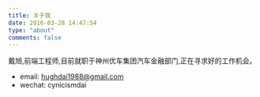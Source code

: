 ```yaml
---
title: 关于我
date: 2016-03-28 14:47:54
type: "about"
comments: false
---
```

戴旭,前端工程师,目前就职于神州优车集团汽车金融部门,正在寻求好的工作机会。
* email:    hughdai1988@gmail.com
* wechat:   cynicismdai
